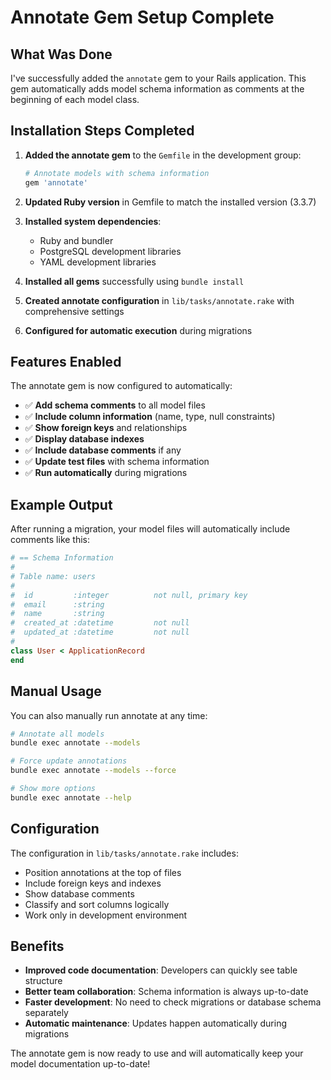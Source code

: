# Annotate Gem Setup Complete

## What Was Done

I've successfully added the `annotate` gem to your Rails application. This gem automatically adds model schema information as comments at the beginning of each model class.

## Installation Steps Completed

1. **Added the annotate gem** to the `Gemfile` in the development group:
   ```ruby
   # Annotate models with schema information
   gem 'annotate'
   ```

2. **Updated Ruby version** in Gemfile to match the installed version (3.3.7)

3. **Installed system dependencies**:
   - Ruby and bundler
   - PostgreSQL development libraries
   - YAML development libraries

4. **Installed all gems** successfully using `bundle install`

5. **Created annotate configuration** in `lib/tasks/annotate.rake` with comprehensive settings

6. **Configured for automatic execution** during migrations

## Features Enabled

The annotate gem is now configured to automatically:

- ✅ **Add schema comments** to all model files
- ✅ **Include column information** (name, type, null constraints)
- ✅ **Show foreign keys** and relationships
- ✅ **Display database indexes**
- ✅ **Include database comments** if any
- ✅ **Update test files** with schema information
- ✅ **Run automatically** during migrations

## Example Output

After running a migration, your model files will automatically include comments like this:

```ruby
# == Schema Information
#
# Table name: users
#
#  id         :integer          not null, primary key
#  email      :string
#  name       :string
#  created_at :datetime         not null
#  updated_at :datetime         not null
#
class User < ApplicationRecord
end
```

## Manual Usage

You can also manually run annotate at any time:

```bash
# Annotate all models
bundle exec annotate --models

# Force update annotations
bundle exec annotate --models --force

# Show more options
bundle exec annotate --help
```

## Configuration

The configuration in `lib/tasks/annotate.rake` includes:
- Position annotations at the top of files
- Include foreign keys and indexes
- Show database comments
- Classify and sort columns logically
- Work only in development environment

## Benefits

- **Improved code documentation**: Developers can quickly see table structure
- **Better team collaboration**: Schema information is always up-to-date
- **Faster development**: No need to check migrations or database schema separately
- **Automatic maintenance**: Updates happen automatically during migrations

The annotate gem is now ready to use and will automatically keep your model documentation up-to-date!